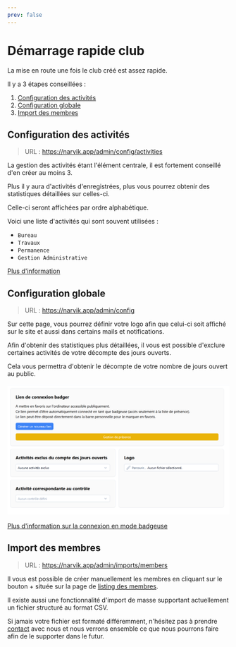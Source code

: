 ```yaml
---
prev: false
---
```


<script setup>
import RoleLevelComponent from '../../components/RoleLevelComponent.vue'
</script>

# Démarrage rapide club <RoleLevelComponent level="admin" />

La mise en route une fois le club créé est assez rapide.

Il y a 3 étapes conseillées :

1. [Configuration des activités](#configuration-des-activites)
2. [Configuration globale](#configuration-globale)
3. [Import des membres](#import-des-membres)

## Configuration des activités
> URL : https://narvik.app/admin/config/activities

La gestion des activités étant l'élément centrale, il est fortement conseillé d'en créer au moins 3.

Plus il y aura d'activités d'enregistrées, plus vous pourrez obtenir des statistiques détaillées sur celles-ci.

Celle-ci seront affichées par ordre alphabétique.

Voici une liste d'activités qui sont souvent utilisées :

- `Bureau`
- `Travaux`
- `Permanence`
- `Gestion Administrative`


[Plus d'information](/frontend/docs/activites/administration)

## Configuration globale
> URL : https://narvik.app/admin/config

Sur cette page, vous pourrez définir votre logo afin que celui-ci soit affiché sur le site et aussi dans certains mails et notifications.

Afin d'obtenir des statistiques plus détaillées, il vous est possible d'exclure certaines activités de votre décompte des jours ouverts.

Cela vous permettra d'obtenir le décompte de votre nombre de jours ouvert au public.

![](./images/config-globale.png)

[Plus d'information sur la connexion en mode badgeuse](/frontend/docs/membres/presences.html#connexion-en-mode-badgeuse-pointeuse)

## Import des membres
> URL : https://narvik.app/admin/imports/members

Il vous est possible de créer manuellement les membres en cliquant sur le bouton + située sur la page de [listing des membres](https://narvik.app/admin/members).

Il existe aussi une fonctionnalité d'import de masse supportant actuellement un fichier structuré au format CSV.

Si jamais votre fichier est formaté différemment, n'hésitez pas à prendre [contact](https://about.narvik.app/contact) avec nous et nous verrons ensemble ce que nous pourrons faire afin de le supporter dans le futur.
